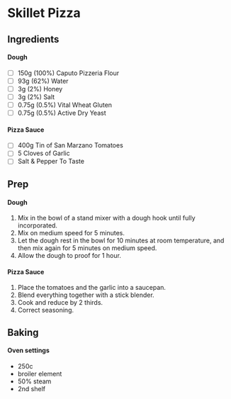 # Skillet Pizza

## Ingredients

#### Dough

- [ ] 150g (100%) Caputo Pizzeria Flour
- [ ] 93g (62%) Water
- [ ] 3g (2%) Honey
- [ ] 3g (2%) Salt
- [ ] 0.75g (0.5%) Vital Wheat Gluten
- [ ] 0.75g (0.5%) Active Dry Yeast

#### Pizza Sauce

- [ ] 400g Tin of San Marzano Tomatoes
- [ ] 5 Cloves of Garlic
- [ ] Salt & Pepper To Taste

## Prep

#### Dough

1. Mix in the bowl of a stand mixer with a dough hook until fully incorporated.
2. Mix on medium speed for 5 minutes.
3. Let the dough rest in the bowl for 10 minutes at room temperature, and then mix again for 5 minutes on medium speed.
4. Allow the dough to proof for 1 hour.

#### Pizza Sauce

1. Place the tomatoes and the garlic into a saucepan.
2. Blend everything together with a stick blender.
3. Cook and reduce by 2 thirds.
4. Correct seasoning.

## Baking

#### Oven settings

- 250c
- broiler element
- 50% steam
- 2nd shelf